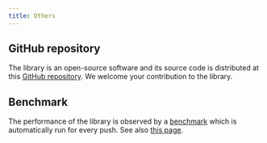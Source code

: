 ```yaml
---
title: Others
---
```


## GitHub repository
The library is an open-source software and its source code is distributed at this [GitHub repository](https://github.com/shwaka/kohomology). We welcome your contribution to the library.

## Benchmark
The performance of the library is observed by a <a href="/benchmark/index.html" target="_blank">benchmark</a> which is automatically run for every push.
See also [this page](./bench).

